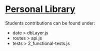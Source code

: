 # [Personal Library](https://www.freecodecamp.org/learn/quality-assurance/quality-assurance-projects/personal-library)

Students contributions can be found under: 
* date > dbLayer.js
* routes > api.js
* tests > 2_functional-tests.js